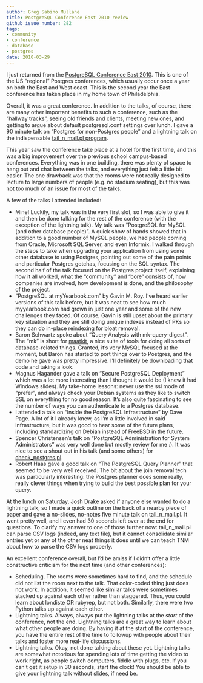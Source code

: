 ```yaml
---
author: Greg Sabino Mullane
title: PostgreSQL Conference East 2010 review
github_issue_number: 282
tags:
- community
- conference
- database
- postgres
date: 2010-03-29
---
```




I just returned from the [PostgreSQL Conference East 2010](http://www.postgresqlconference.org/). This is one of the US “regional” Postgres conferences, which usually occur once a year on both the East and West coast. This is the second year the East conference has taken place in my home town of Philadelphia.

Overall, it was a great conference. In addition to the talks, of course, there are many other important benefits to such a conference, such as the “hallway tracks”, seeing old friends and clients, meeting new ones, and getting to argue about default postgresql.conf settings over lunch. I gave a 90 minute talk on “Postgres for non-Postgres people” and a lightning talk on the indispensable [tail_n_mail.pl program](https://bucardo.org/tail_n_mail).

This year saw the conference take place at a hotel for the first time, and this was a big improvement over the previous school campus-based conferences. Everything was in one building, there was plenty of space to hang out and chat between the talks, and everything just felt a little bit easier. The one drawback was that the rooms were not really designed to lecture to large numbers of people (e.g. no stadium seating), but this was not too much of an issue for most of the talks.

A few of the talks I attended included:

- Mine! Luckily, my talk was in the very first slot, so I was able to give it and then be done talking for the rest of the conference (with the exception of the lightning talk). My talk was “PostgreSQL for MySQL (and other database people)”. A quick show of hands showed that in addition to a good number of MySQL people, we had people coming from Oracle, Microsoft SQL Server, and even Informix. I walked through the steps to take when upgrading your application from using some other database to using Postgres, pointing out some of the pain points and particular Postgres gotchas, focusing on the SQL syntax. The second half of the talk focused on the Postgres project itself, explaining how it all worked, what the “community” and “core” consists of, how companies are involved, how development is done, and the philosophy of the project.
- “PostgreSQL at myYearbook.com” by Gavin M. Roy. I’ve heard earlier versions of this talk before, but it was neat to see how much myyearbook.com had grown in just one year and some of the new challenges they faced. Of course, Gavin is still upset about the primary key situation and they are still doing unique indexes instead of PKs so they can do in-place reindexing for bloat removal.
- Baron Schwartz spoke about “Query Analysis with mk-query-digest”. The “mk” is short for [maatkit](https://web.archive.org/web/20100616202319/http://www.maatkit.org/), a nice suite of tools for doing all sorts of database-related things. Granted, it’s very MySQL focused at the moment, but Baron has started to port things over to Postgres, and the demo he gave was pretty impressive. I’ll definitely be downloading that code and taking a look.
- Magnus Hagander gave a talk on “Secure PostgreSQL Deployment” which was a lot more interesting than I thought it would be (I knew it had Windows slides). My take-home lessons: never use the ssl mode of “prefer”, and always check your Debian systems as they like to switch SSL on everything for no good reason. It’s also quite fascinating to see the number of ways you can authenticate to a Postgres database.
- I attended a talk on “Inside the PostgreSQL Infrastructure” by Dave Page. A lot of it I already knew, as I’m a little involved in said infrastructure, but it was good to hear some of the future plans, including standardizing on Debian instead of FreeBSD in the future.
- Spencer Christensen’s talk on “PostgreSQL Administration for System Administrators” was very well done but mostly review for me :). It was nice to see a shout out in his talk (and some others) for [check_postgres.pl](https://bucardo.org/check_postgres/check_postgres.pl.html).
- Robert Haas gave a good talk on “The PostgreSQL Query Planner” that seemed to be very well received. The bit about the join removal tech was particularly interesting: the Postgres planner does some really, really clever things when trying to build the best possible plan for your query.

At the lunch on Saturday, Josh Drake asked if anyone else wanted to do a lightning talk, so I made a quick outline on the back of a nearby piece of paper and gave a no-slides, no-notes five minute talk on tail_n_mail.pl. It went pretty well, and I even had 30 seconds left over at the end for questions. To clarify my answer to one of those further now: tail_n_mail.pl can parse CSV logs (indeed, any text file), but it cannot consolidate similar entries yet or any of the other neat things it does until we can teach TNM about how to parse the CSV logs properly.

An excellent conference overall, but I’d be amiss if I didn’t offer a little 
constructive criticism for the next time (and other conferences):

- Scheduling. The rooms were sometimes hard to find, and the schedule did not list the room next to the talk. That color-coded thing just does not work. In addition, it seemed like similar talks were sometimes stacked up against each other rather than staggered. Thus, you could learn about londiste OR rubyrep, but not both. Similarly, there were two Python talks up against each other.
- Lightning talks. Always, always put the lightning talks at the *start* of the conference, not the end. Lightning talks are a great way to learn about what other people are doing. By having it at the start of the conference, you have the entire rest of the time to followup with people about their talks and foster more real-life discussions.
- Lightning talks. Okay, not done talking about these yet. Lightning talks are somewhat notorious for spending lots of time getting the video to work right, as people switch computers, fiddle with plugs, etc. If you can’t get it setup in 30 seconds, start the clock! You should be able to give your lightning talk without slides, if need be.


